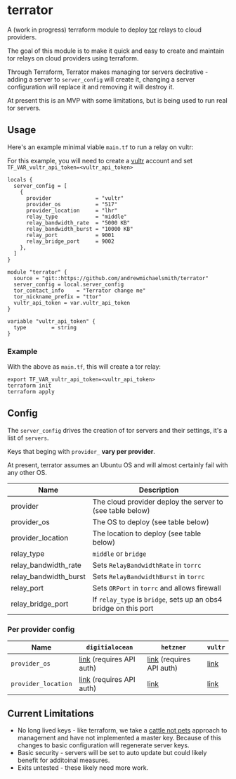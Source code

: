 # terrator

A (work in progress) terraform module to deploy [tor](https://www.torproject.org/) relays to cloud providers.

The goal of this module is to make it quick and easy to create and maintain tor relays on cloud providers using terraform.

Through Terraform, Terrator makes managing tor servers declrative - adding a server to `server_config` will create it, changing a server configuration will replace it and removing it will destroy it.

At present this is an MVP with some limitations, but is being used to run real tor servers.

## Usage

Here's an example minimal viable `main.tf` to run a relay on vultr:

For this example, you will need to create a [vultr](https://www.vultr.com/) account and set `TF_VAR_vultr_api_token=<vultr_api_token>`

```
locals {
  server_config = [
    {
      provider              = "vultr"
      provider_os           = "517"
      provider_location     = "lhr"
      relay_type            = "middle"
      relay_bandwidth_rate  = "5000 KB"
      relay_bandwidth_burst = "10000 KB"
      relay_port            = 9001
      relay_bridge_port     = 9002
    },
  ]
}

module "terrator" {
  source = "git::https://github.com/andrewmichaelsmith/terrator"
  server_config = local.server_config
  tor_contact_info    = "Terrator change me"
  tor_nickname_prefix = "ttor"
  vultr_api_token = var.vultr_api_token
}

variable "vultr_api_token" {
  type        = string
}
```

### Example

With the above as `main.tf`, this will create a tor relay:

```
export TF_VAR_vultr_api_token=<vultr_api_token>
terraform init
terraform apply
```

##  Config

The `server_config` drives the creation of tor servers and their settings, it's a list of `servers`. 

Keys that beging with `provider_` **vary per provider**.

At present, terrator assumes an Ubuntu OS and will almost certainly fail with any other OS.


| Name                  | Description                                                      |
|-----------------------|------------------------------------------------------------------|
| provider              | The cloud provider deploy the server to (see table below)        |
| provider_os           | The OS to deploy (see table below)                               |
| provider_location     | The location to deploy (see table below)                         |
| relay_type            | `middle` or `bridge`                                             |
| relay_bandwidth_rate  | Sets `RelayBandwidthRate` in `torrc`                             |
| relay_bandwidth_burst | Sets `RelayBandwidthBurst` in `torrc`                            |
| relay_port            | Sets `ORPort` in `torrc` and allows firewall                     |
| relay_bridge_port     | If `relay_type` is `bridge`, sets up an obs4 bridge on this port |


### Per provider config

| Name                | `digitialocean`  | `hetzner`  | `vultr`  |
|---------------------|------------------|-----------------------|------------------------------------------|
| `provider_os`       | [link](https://docs.digitalocean.com/reference/api/api-reference/#operation/get_images_list)  (requires API auth)  | [link](https://docs.hetzner.cloud/#images-get-all-images)  (requires API auth) | [link](https://api.vultr.com/v2/os)      |
| `provider_location` | [link](https://docs.digitalocean.com/reference/api/api-reference/#operation/list_all_regions)  (requires API auth) | [link](https://docs.hetzner.com/cloud/general/locations/)                      | [link](https://api.vultr.com/v2/regions) |



## Current Limitations

* No long lived keys - like terraform, we take a [cattle not pets](https://devops.stackexchange.com/questions/653/what-is-the-definition-of-cattle-not-pets) approach to management and have not implemented a master key. Because of this changes to basic configuration will regenerate server keys.
* Basic security - servers will be set to auto update but could likely benefit for additoinal measures.
* Exits untested - these likely need more work.